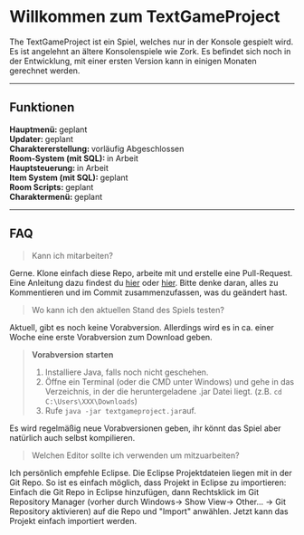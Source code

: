 Willkommen zum TextGameProject
===================
The TextGameProject ist ein Spiel, welches nur in der Konsole gespielt wird. Es ist angelehnt an ältere Konsolenspiele wie Zork. Es befindet sich noch in der Entwicklung, mit einer ersten Version kann in einigen Monaten gerechnet werden.

----------
Funktionen
-------------
<b>Hauptmenü: </b>geplant<br>
<b>Updater: </b>geplant<br>
<b>Charaktererstellung: </b>vorläufig Abgeschlossen<br>
<b>Room-System (mit SQL): </b>in Arbeit<br>
<b>Hauptsteuerung: </b>in Arbeit<br>
<b>Item System (mit SQL): </b>geplant<br>
<b>Room Scripts: </b>geplant<br>
<b>Charaktermenü: </b>geplant<br>

----------
FAQ
-------------

> Kann ich mitarbeiten?

Gerne. Klone einfach diese Repo, arbeite mit und erstelle eine Pull-Request. Eine Anleitung dazu findest du [hier](http://oss-watch.ac.uk/resources/pullrequest) oder [hier](https://help.github.com/articles/about-pull-requests/). Bitte denke daran, alles zu Kommentieren und im Commit zusammenzufassen, was du geändert hast.

> Wo kann ich den aktuellen Stand des Spiels testen?

Aktuell, gibt es noch keine Vorabversion. Allerdings wird es in ca. einer Woche eine erste Vorabversion zum Download geben.

>**Vorabversion starten**<br>
> 1. Installiere Java, falls noch nicht geschehen.<br>
> 2. Öffne ein Terminal (oder die CMD unter Windows) und gehe in das Verzeichnis, in der die heruntergeladene .jar Datei liegt. (z.B. `cd C:\Users\XXX\Downloads`)<br>
> 3. Rufe `java -jar textgameproject.jar`auf.<br>

 Es wird regelmäßig neue Vorabversionen geben, ihr könnt das Spiel aber natürlich auch selbst kompilieren.

> Welchen Editor sollte ich verwenden um mitzuarbeiten?

Ich persönlich empfehle Eclipse. Die Eclipse Projektdateien liegen mit in der Git Repo. So ist es einfach möglich, dass Projekt in Eclipse zu importieren: Einfach die Git Repo in Eclipse hinzufügen, dann Rechtsklick im Git Repository Manager (vorher durch Windows-> Show View-> Other... -> Git Repository aktivieren) auf die Repo und "Import" anwählen. Jetzt kann das Projekt einfach importiert werden.

